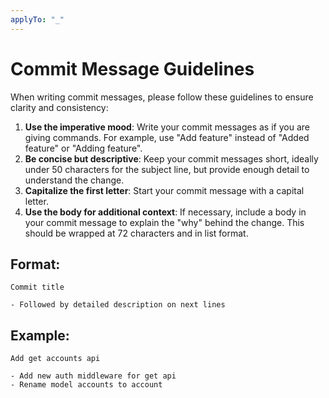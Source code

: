 ```yaml
---
applyTo: "_"
---
```


# Commit Message Guidelines

When writing commit messages, please follow these guidelines to ensure clarity and consistency:

1. **Use the imperative mood**: Write your commit messages as if you are giving commands. For example, use "Add feature" instead of "Added feature" or "Adding feature".
2. **Be concise but descriptive**: Keep your commit messages short, ideally under 50 characters for the subject line, but provide enough detail to understand the change.
3. **Capitalize the first letter**: Start your commit message with a capital letter.
4. **Use the body for additional context**: If necessary, include a body in your commit message to explain the "why" behind the change. This should be wrapped at 72 characters and in list format.

## Format:

```
Commit title

- Followed by detailed description on next lines
```

## Example:

```
Add get accounts api

- Add new auth middleware for get api
- Rename model accounts to account
```
